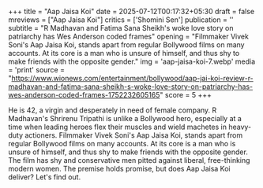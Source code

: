 +++
title = "Aap Jaisa Koi"
date = 2025-07-12T00:17:32+05:30
draft = false
mreviews = ["Aap Jaisa Koi"]
critics = ['Shomini Sen']
publication = ''
subtitle = "R Madhavan and Fatima Sana Sheikh's woke love story on patriarchy has Wes Anderson coded frames"
opening = "Filmmaker Vivek Soni's Aap Jaisa Koi, stands apart from regular Bollywood films on many accounts. At its core is a man who is unsure of himself, and thus shy to make friends with the opposite gender."
img = 'aap-jaisa-koi-7.webp'
media = 'print'
source = "https://www.wionews.com/entertainment/bollywood/aap-jai-koi-review-r-madhavan-and-fatima-sana-sheikh-s-woke-love-story-on-patriarchy-has-wes-anderson-coded-frames-1752232605165"
score = 5
+++

He is 42, a virgin and desperately in need of female company. R Madhavan's Shrirenu Tripathi is unlike a Bollywood hero, especially at a time when leading heroes flex their muscles and wield machetes in heavy-duty actioners. Filmmaker Vivek Soni's Aap Jaisa Koi, stands apart from regular Bollywood films on many accounts. At its core is a man who is unsure of himself, and thus shy to make friends with the opposite gender. The film has shy and conservative men pitted against liberal, free-thinking modern women. The premise holds promise, but does Aap Jaisa Koi deliver? Let's find out.
